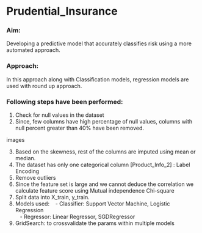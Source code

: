 # Prudential_Insurance

### **Aim:**
Developing a predictive model that accurately classifies risk using a more automated approach.

### **Approach:**
In this approach along with Classification models, regression models are used with round up approach.

### Following steps have been performed:
1. Check for null values in the dataset
2. Since, few columns have high percentage of null values, columns with null percent greater than 40% have been removed.

images

3. Based on the skewness, rest of the columns are imputed using mean or median.
4. The dataset has only one categorical column [Product_Info_2] : Label Encoding
5. Remove outliers
6. Since the feature set is large and we cannot deduce the correlation we calculate feature score using Mutual independence Chi-square
7. Split data into X_train, y_train.
8. Models used:
&nbsp;&nbsp; - Classifier: Support Vector Machine, Logistic Regression<br>
&nbsp;&nbsp; - Regressor: Linear Regressor, SGDRegressor<br>
9. GridSearch: to crossvalidate the params within multiple models
